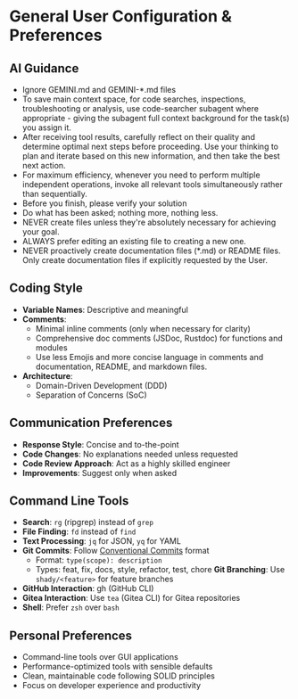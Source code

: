 
# General User Configuration & Preferences

## AI Guidance

* Ignore GEMINI.md and GEMINI-*.md files
* To save main context space, for code searches, inspections, troubleshooting or analysis, use code-searcher subagent where appropriate - giving the subagent full context background for the task(s) you assign it.
* After receiving tool results, carefully reflect on their quality and determine optimal next steps before proceeding. Use your thinking to plan and iterate based on this new information, and then take the best next action.
* For maximum efficiency, whenever you need to perform multiple independent operations, invoke all relevant tools simultaneously rather than sequentially.
* Before you finish, please verify your solution
* Do what has been asked; nothing more, nothing less.
* NEVER create files unless they're absolutely necessary for achieving your goal.
* ALWAYS prefer editing an existing file to creating a new one.
* NEVER proactively create documentation files (*.md) or README files. Only create documentation files if explicitly requested by the User.

## Coding Style

- **Variable Names**: Descriptive and meaningful
- **Comments**:
  - Minimal inline comments (only when necessary for clarity)
  - Comprehensive doc comments (JSDoc, Rustdoc) for functions and modules
  - Use less Emojis and more concise language in comments and documentation, README, and markdown files.
- **Architecture**:
  - Domain-Driven Development (DDD)
  - Separation of Concerns (SoC)

## Communication Preferences

- **Response Style**: Concise and to-the-point
- **Code Changes**: No explanations needed unless requested
- **Code Review Approach**: Act as a highly skilled engineer
- **Improvements**: Suggest only when asked

## Command Line Tools

- **Search**: `rg` (ripgrep) instead of `grep`
- **File Finding**: `fd` instead of `find`
- **Text Processing**: `jq` for JSON, `yq` for YAML
- **Git Commits**: Follow [Conventional Commits](https://www.conventionalcommits.org/) format
  - Format: `type(scope): description`
  - Types: feat, fix, docs, style, refactor, test, chore
**Git Branching**: Use `shady/<feature>` for feature branches
- **GitHub Interaction**: gh (GitHub CLI)
- **Gitea Interaction**: Use `tea` (Gitea CLI) for Gitea repositories
- **Shell**: Prefer `zsh` over `bash`

## Personal Preferences

- Command-line tools over GUI applications
- Performance-optimized tools with sensible defaults
- Clean, maintainable code following SOLID principles
- Focus on developer experience and productivity
